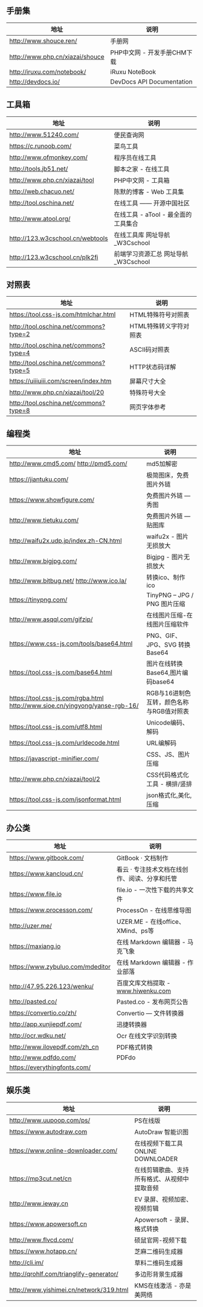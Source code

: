 
## 手册集

地址 | 说明
---|---
http://www.shouce.ren/ | 手册网
http://www.php.cn/xiazai/shouce | PHP中文网 - 开发手册CHM下载
http://iruxu.com/notebook/ | iRuxu NoteBook
http://devdocs.io/ | DevDocs API Documentation

## 工具箱

地址 | 说明
---|---
http://www.51240.com/ | 便民查询网
https://c.runoob.com/ | 菜鸟工具
http://www.ofmonkey.com/ | 程序员在线工具
http://tools.jb51.net/ | 脚本之家 - 在线工具
http://www.php.cn/xiazai/tool | PHP中文网 - 工具箱
http://web.chacuo.net/ | 陈默的博客 - Web 工具集
http://tool.oschina.net/ | 在线工具 —— 开源中国社区
http://www.atool.org/ | 在线工具 - aTool - 最全面的工具集合
http://123.w3cschool.cn/webtools | 在线工具库 网址导航_W3Cschool
http://123.w3cschool.cn/plk2fi | 前端学习资源汇总 网址导航_W3Cschool


## 对照表

地址 | 说明
---|---
https://tool.css-js.com/htmlchar.html | HTML特殊符号对照表
http://tool.oschina.net/commons?type=2 | HTML特殊转义字符对照表
http://tool.oschina.net/commons?type=4 | ASCII码对照表
http://tool.oschina.net/commons?type=5 | HTTP状态码详解
https://uiiiuiii.com/screen/index.htm | 屏幕尺寸大全
http://www.php.cn/xiazai/tool/20 | 特殊符号大全
http://tool.oschina.net/commons?type=8 | 网页字体参考


## 编程类

地址 | 说明
---|---
http://www.cmd5.com/ http://pmd5.com/ | md5加解密
https://jiantuku.com/ | 极简图床，免费图片外链
https://www.showfigure.com/ | 免费图片外链 — 秀图
http://www.tietuku.com/ | 免费图片外链 — 贴图库
http://waifu2x.udp.jp/index.zh-CN.html | waifu2x - 图片无损放大
http://www.bigjpg.com/ | Bigjpg - 图片无损放大
http://www.bitbug.net/ http://www.ico.la/ | 转换ico、制作ico
https://tinypng.com/ | TinyPNG – JPG / PNG 图片压缩
http://www.asqql.com/gifzip/ | 在线图片压缩-在线图片压缩软件
https://www.css-js.com/tools/base64.html | PNG、GIF、JPG、SVG 转换Base64
https://tool.css-js.com/base64.html | 图片在线转换Base64,图片编码base64
https://tool.css-js.com/rgba.html http://www.sioe.cn/yingyong/yanse-rgb-16/ | RGB与16进制色互转，颜色名称与RGB值对照表
https://tool.css-js.com/utf8.html | Unicode编码、解码
https://tool.css-js.com/urldecode.html | URL编解码
https://javascript-minifier.com/ | CSS、JS、图片压缩
http://www.php.cn/xiazai/tool/2 | CSS代码格式化工具  - 横排/竖排
https://tool.css-js.com/jsonformat.html | json格式化,美化,压缩


## 办公类

地址 | 说明
---|---
https://www.gitbook.com/ | GitBook · 文档制作
https://www.kancloud.cn/ | 看云 · 专注技术文档在线创作、阅读、分享和托管
https://www.file.io | file.io - 一次性下载的共享文件
https://www.processon.com/ | ProcessOn - 在线思维导图
http://uzer.me/ | UZER.ME - 在线office、XMind、ps等
https://maxiang.io | 在线 Markdown 编辑器 - 马克飞象
https://www.zybuluo.com/mdeditor | 在线 Markdown 编辑器 - 作业部落
http://47.95.226.123/wenku/ | 百度文库文档提取 - www.hiwenku.com
http://pasted.co/ | Pasted.co - 发布网页公告
https://convertio.co/zh/ | Convertio — 文件转换器
http://app.xunjiepdf.com/ | 迅捷转换器
http://ocr.wdku.net/ | Ocr 在线文字识别转换
http://www.ilovepdf.com/zh_cn | PDF格式转换
http://www.pdfdo.com/ | PDFdo | 在线免费处理转换
https://everythingfonts.com/ | 


## 娱乐类

地址 | 说明
---|---
http://www.uupoop.com/ps/ | PS在线版
https://www.autodraw.com | AutoDraw 智能识图
https://www.online-downloader.com/ | 在线视频下载工具 ONLINE DOWNLOADER
https://mp3cut.net/cn | 在线剪辑歌曲、支持所有格式、从视频中提取音频
http://www.ieway.cn | EV 录屏、视频加密、视频剪辑
https://www.apowersoft.cn | Apowersoft - 录屏、格式转换
http://www.flvcd.com/ | 硕鼠官网-视频下载
https://www.hotapp.cn/ | 芝麻二维码生成器
http://cli.im/ | 草料二维码生成器
http://qrohlf.com/trianglify-generator/ | 多边形背景生成器
http://www.yishimei.cn/network/319.html | KMS在线激活 - 亦是美网络



